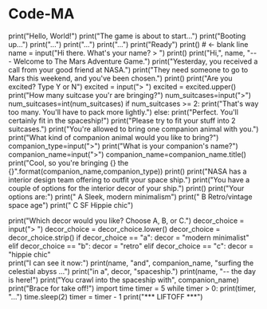 # Code-MA
print("Hello, World!")
print("The game is about to start...")
print("Booting up...")
print("...")
print("...")
print("...")
print("Ready")
print()        # <- blank line
name = input("Hi there. What's your name? > ")
print()
print("Hi,", name, "--- Welcome to The Mars Adventure Game.")
print("Yesterday, you received a call from your good friend at NASA.")
print("They need someone to go to Mars this weekend, and you've been chosen.")
print()
print("Are you excited? Type Y or N")
excited = input("> ")
excited = excited.upper()
print("How many suitcase you'r are bringing?")
num_suitcases=input(">")
num_suitcases=int(num_suitcases)
if num_suitcases >= 2:
    print("That's way too many. You'll have to pack more lightly.")
else:
    print("Perfect. You'll certainly fit in the spaceship!")
    print("Please try to fit your stuff into 2 suitcases.")
    print("You're allowed to bring one companion animal with you.")
    print("What kind of companion animal would you like to bring?")
    companion_type=input(">")
    print("What is your companion's name?")
    companion_name=input(">") 
    companion_name=companion_name.title() 
    print("Cool, so you're bringing {} the {}".format(companion_name,companion_type))
    print()
    print("NASA has a interior design team offering to outfit your space ship.")
    print("You have a couple of options for the interior decor of your ship.")
    print()
    print("Your options are:")
    print(" A  Sleek, modern minimalism")
    print(" B  Retro/vintage space age")
    print(" C  SF Hippie chic")
    
print("Which decor would you like? Choose A, B, or C.")
decor_choice = input("> ")
decor_choice = decor_choice.lower()
decor_choice = decor_choice.strip()
if decor_choice == "a":
    decor = "modern minimalist"
elif decor_choice == "b":
    decor = "retro"
elif decor_choice == "c":
    decor = "hippie chic"   
    print("I can see it now:")
    print(name, "and", companion_name, "surfing the celestial abyss ...")
    print("in a", decor, "spaceship.")
    print(name, "-- the day is here!")
    print("You crawl into the spaceship with", companion_name)
    print("Brace for take off!")
import time
timer = 5
while timer > 0:
    print(timer, "...")
    time.sleep(2)
    timer = timer - 1
print("*** LIFTOFF ***")
